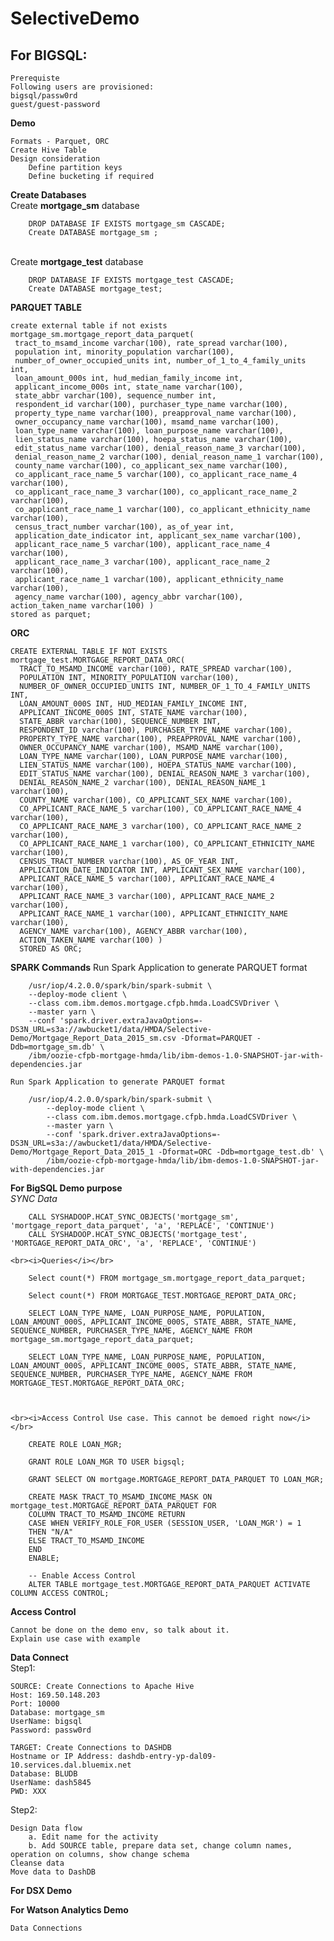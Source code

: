 # SelectiveDemo

## For BIGSQL: ##

    Prerequiste
    Following users are provisioned:
    bigsql/passw0rd
    guest/guest-password

<b>Demo</b>
            
    Formats - Parquet, ORC
    Create Hive Table
    Design consideration
        Define partition keys
        Define bucketing if required


<b>Create Databases</b><br/>
Create <b>mortgage_sm</b> database

        DROP DATABASE IF EXISTS mortgage_sm CASCADE;
        Create DATABASE mortgage_sm ;
    
<br/>Create <b>mortgage_test</b> database

        DROP DATABASE IF EXISTS mortgage_test CASCADE;
        Create DATABASE mortgage_test;


<b>PARQUET TABLE</b>

    create external table if not exists mortgage_sm.mortgage_report_data_parquet(
     tract_to_msamd_income varchar(100), rate_spread varchar(100),
     population int, minority_population varchar(100),
     number_of_owner_occupied_units int, number_of_1_to_4_family_units int,
     loan_amount_000s int, hud_median_family_income int,
     applicant_income_000s int, state_name varchar(100),
     state_abbr varchar(100), sequence_number int,
     respondent_id varchar(100), purchaser_type_name varchar(100),
     property_type_name varchar(100), preapproval_name varchar(100),
     owner_occupancy_name varchar(100), msamd_name varchar(100),
     loan_type_name varchar(100), loan_purpose_name varchar(100),
     lien_status_name varchar(100), hoepa_status_name varchar(100),
     edit_status_name varchar(100), denial_reason_name_3 varchar(100),
     denial_reason_name_2 varchar(100), denial_reason_name_1 varchar(100),
     county_name varchar(100), co_applicant_sex_name varchar(100),
     co_applicant_race_name_5 varchar(100), co_applicant_race_name_4 varchar(100),
     co_applicant_race_name_3 varchar(100), co_applicant_race_name_2 varchar(100),
     co_applicant_race_name_1 varchar(100), co_applicant_ethnicity_name varchar(100),
     census_tract_number varchar(100), as_of_year int,
     application_date_indicator int, applicant_sex_name varchar(100),
     applicant_race_name_5 varchar(100), applicant_race_name_4 varchar(100),
     applicant_race_name_3 varchar(100), applicant_race_name_2 varchar(100),
     applicant_race_name_1 varchar(100), applicant_ethnicity_name varchar(100),
     agency_name varchar(100), agency_abbr varchar(100),
    action_taken_name varchar(100) )
    stored as parquet;

<b>ORC</b>
    
    CREATE EXTERNAL TABLE IF NOT EXISTS mortgage_test.MORTGAGE_REPORT_DATA_ORC(
      TRACT_TO_MSAMD_INCOME varchar(100), RATE_SPREAD varchar(100),
      POPULATION INT, MINORITY_POPULATION varchar(100),
      NUMBER_OF_OWNER_OCCUPIED_UNITS INT, NUMBER_OF_1_TO_4_FAMILY_UNITS INT,
      LOAN_AMOUNT_000S INT, HUD_MEDIAN_FAMILY_INCOME INT,
      APPLICANT_INCOME_000S INT, STATE_NAME varchar(100),
      STATE_ABBR varchar(100), SEQUENCE_NUMBER INT,
      RESPONDENT_ID varchar(100), PURCHASER_TYPE_NAME varchar(100),
      PROPERTY_TYPE_NAME varchar(100), PREAPPROVAL_NAME varchar(100),
      OWNER_OCCUPANCY_NAME varchar(100), MSAMD_NAME varchar(100),
      LOAN_TYPE_NAME varchar(100), LOAN_PURPOSE_NAME varchar(100),
      LIEN_STATUS_NAME varchar(100), HOEPA_STATUS_NAME varchar(100),
      EDIT_STATUS_NAME varchar(100), DENIAL_REASON_NAME_3 varchar(100),
      DENIAL_REASON_NAME_2 varchar(100), DENIAL_REASON_NAME_1 varchar(100),
      COUNTY_NAME varchar(100), CO_APPLICANT_SEX_NAME varchar(100),
      CO_APPLICANT_RACE_NAME_5 varchar(100), CO_APPLICANT_RACE_NAME_4 varchar(100),
      CO_APPLICANT_RACE_NAME_3 varchar(100), CO_APPLICANT_RACE_NAME_2 varchar(100),
      CO_APPLICANT_RACE_NAME_1 varchar(100), CO_APPLICANT_ETHNICITY_NAME varchar(100),
      CENSUS_TRACT_NUMBER varchar(100), AS_OF_YEAR INT,
      APPLICATION_DATE_INDICATOR INT, APPLICANT_SEX_NAME varchar(100),
      APPLICANT_RACE_NAME_5 varchar(100), APPLICANT_RACE_NAME_4 varchar(100),
      APPLICANT_RACE_NAME_3 varchar(100), APPLICANT_RACE_NAME_2 varchar(100),
      APPLICANT_RACE_NAME_1 varchar(100), APPLICANT_ETHNICITY_NAME varchar(100),
      AGENCY_NAME varchar(100), AGENCY_ABBR varchar(100),
      ACTION_TAKEN_NAME varchar(100) )
      STORED AS ORC;

<b>SPARK Commands</b>
    Run Spark Application to generate PARQUET format
    
        /usr/iop/4.2.0.0/spark/bin/spark-submit \
        --deploy-mode client \
        --class com.ibm.demos.mortgage.cfpb.hmda.LoadCSVDriver \
        --master yarn \
        --conf 'spark.driver.extraJavaOptions=-DS3N_URL=s3a://awbucket1/data/HMDA/Selective-Demo/Mortgage_Report_Data_2015_sm.csv -Dformat=PARQUET -Ddb=mortgage_sm.db' \
        /ibm/oozie-cfpb-mortgage-hmda/lib/ibm-demos-1.0-SNAPSHOT-jar-with-dependencies.jar

    Run Spark Application to generate PARQUET format
    
        /usr/iop/4.2.0.0/spark/bin/spark-submit \
            --deploy-mode client \
            --class com.ibm.demos.mortgage.cfpb.hmda.LoadCSVDriver \
            --master yarn \
            --conf 'spark.driver.extraJavaOptions=-DS3N_URL=s3a://awbucket1/data/HMDA/Selective-Demo/Mortgage_Report_Data_2015_1 -Dformat=ORC -Ddb=mortgage_test.db' \
            /ibm/oozie-cfpb-mortgage-hmda/lib/ibm-demos-1.0-SNAPSHOT-jar-with-dependencies.jar


<b>For BigSQL Demo purpose </b>
    <br><i>SYNC Data</i></br>
    
        CALL SYSHADOOP.HCAT_SYNC_OBJECTS('mortgage_sm', 'mortgage_report_data_parquet', 'a', 'REPLACE', 'CONTINUE')
        CALL SYSHADOOP.HCAT_SYNC_OBJECTS('mortgage_test', 'MORTGAGE_REPORT_DATA_ORC', 'a', 'REPLACE', 'CONTINUE')
        
    <br><i>Queries</i></br>
    
        Select count(*) FROM mortgage_sm.mortgage_report_data_parquet;
        
        Select count(*) FROM MORTGAGE_TEST.MORTGAGE_REPORT_DATA_ORC;
        
        SELECT LOAN_TYPE_NAME, LOAN_PURPOSE_NAME, POPULATION, LOAN_AMOUNT_000S, APPLICANT_INCOME_000S, STATE_ABBR, STATE_NAME, SEQUENCE_NUMBER, PURCHASER_TYPE_NAME, AGENCY_NAME FROM mortgage_sm.mortgage_report_data_parquet;
        
        SELECT LOAN_TYPE_NAME, LOAN_PURPOSE_NAME, POPULATION, LOAN_AMOUNT_000S, APPLICANT_INCOME_000S, STATE_ABBR, STATE_NAME, SEQUENCE_NUMBER, PURCHASER_TYPE_NAME, AGENCY_NAME FROM MORTGAGE_TEST.MORTGAGE_REPORT_DATA_ORC;
        


    <br><i>Access Control Use case. This cannot be demoed right now</i></br>

        CREATE ROLE LOAN_MGR;
        
        GRANT ROLE LOAN_MGR TO USER bigsql;
                
        GRANT SELECT ON mortgage.MORTGAGE_REPORT_DATA_PARQUET TO LOAN_MGR;

        CREATE MASK TRACT_TO_MSAMD_INCOME_MASK ON mortgage_test.MORTGAGE_REPORT_DATA_PARQUET FOR
        COLUMN TRACT_TO_MSAMD_INCOME RETURN
        CASE WHEN VERIFY_ROLE_FOR_USER (SESSION_USER, 'LOAN_MGR') = 1
        THEN "N/A"
        ELSE TRACT_TO_MSAMD_INCOME
        END
        ENABLE;

        -- Enable Access Control
        ALTER TABLE mortgage_test.MORTGAGE_REPORT_DATA_PARQUET ACTIVATE COLUMN ACCESS CONTROL;

<b>Access Control</b>
    
    Cannot be done on the demo env, so talk about it.
    Explain use case with example

<b>Data Connect</b>
</br>Step1:

    SOURCE: Create Connections to Apache Hive
    Host: 169.50.148.203
    Port: 10000
    Database: mortgage_sm
    UserName: bigsql 
    Password: passw0rd
    
    TARGET: Create Connections to DASHDB
    Hostname or IP Address: dashdb-entry-yp-dal09-10.services.dal.bluemix.net
    Database: BLUDB
    UserName: dash5845 
    PWD: XXX

Step2:

    Design Data flow
        a. Edit name for the activity
        b. Add SOURCE table, prepare data set, change column names, operation on columns, show change schema
    Cleanse data  
    Move data to DashDB

<b>For DSX Demo</b>

<b>For Watson Analytics Demo</b>

    Data Connections
    

